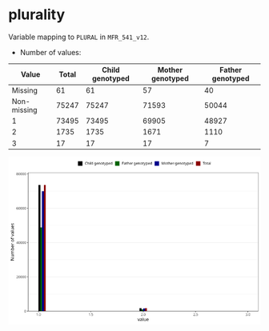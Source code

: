 # plurality
Variable mapping to `PLURAL` in `MFR_541_v12`.
- Number of values:

| Value | Total | Child genotyped | Mother genotyped | Father genotyped |
| ----- | ----- | --------------- | ---------------- | ---------------- |
| Missing | 61 | 61 | 57 | 40 |
| Non-missing | 75247 | 75247 | 71593 | 50044 |
| 1 | 73495 | 73495 | 69905 | 48927 |
| 2 | 1735 | 1735 | 1671 | 1110 |
| 3 | 17 | 17 | 17 | 7 |



![](plurality_n.png)



